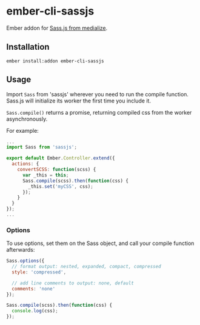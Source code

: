 # ember-cli-sassjs

Ember addon for [Sass.js from medialize](https://github.com/medialize/sass.js).

## Installation

`ember install:addon ember-cli-sassjs`

## Usage

Import `Sass` from 'sassjs' wherever you need to run the compile function. Sass.js will initialize its worker the first time you include it.

`Sass.compile()` returns a promise, returning compiled css from the worker asynchronously.

For example:

```javascript
...
import Sass from 'sassjs';

export default Ember.Controller.extend({
  actions: {
    convertSCSS: function(scss) {
      var _this = this;
      Sass.compile(scss).then(function(css) {
        _this.set('myCSS', css);
      });
    }
  }
});
...
```


### Options

To use options, set them on the Sass object, and call your compile function afterwards:

```javascript
Sass.options({
  // format output: nested, expanded, compact, compressed
  style: 'compressed',

  // add line comments to output: none, default
  comments: 'none'
});

Sass.compile(scss).then(function(css) {
  console.log(css);
});
```
